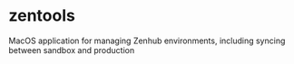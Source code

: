 # zentools
MacOS application for managing Zenhub environments, including syncing between sandbox and production
